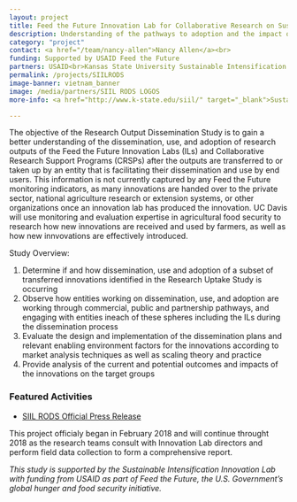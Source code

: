 ```yaml
---
layout: project
title: Feed the Future Innovation Lab for Collaborative Research on Sustainable Intensification Research Output Dissemination Study (SIIL RODS)
description: Understanding of the pathways to adoption and the impact of innovations from Feed the Future Innovation Labs (ILs) and Collaborative Research Support Programs (CRSPs)
category: "project"
contact: <a href="/team/nancy-allen">Nancy Allen</a><br>
funding: Supported by USAID Feed the Future
partners: USAID<br>Kansas State University Sustainable Intensification Innovation Lab<br>
permalink: /projects/SIILRODS
image-banner: vietnam_banner
image: /media/partners/SIIL RODS LOGOS
more-info: <a href="http://www.k-state.edu/siil/" target="_blank">Sustainable Intensification Innovation Lab</a>

---
```

<!--
<img src="/media/partners/SIIL_RODS_partners.jpg">-->

The objective of the Research Output Dissemination Study is to gain a better understanding of the dissemination, use, and adoption of research outputs of the Feed the Future Innovation Labs (ILs) and Collaborative Research Support Programs (CRSPs) after the outputs are transferred to or taken up by an entity that is facilitating their dissemination and use by end users. This information is not currently captured by any Feed the Future monitoring indicators, as many innovations are handed over to the private sector, national agriculture research or extension systems, or other organizations once an innovation lab has produced the innovation. UC Davis will use monitoring and evaluation expertise in agricultural food security to research how new innovations are received and used by farmers, as well as how new innvovations are effectively introduced.<br>

Study Overview:
<ol>
	<li>Determine if and how dissemination, use and adoption of a subset of transferred innovations identified in the Research Uptake Study is occurring </li>
	<li>Observe how entities working on dissemination, use, and adoption are working through commercial, public and partnership pathways, and engaging with entities ineach of these spheres including the ILs during the dissemination process</li>
	<li>Evaluate the design and implementation of the dissemination plans and relevant enabling environment factors for the innovations according to market analysis techniques as well as scaling theory and practice</li>
	<li>Provide analysis of the current and potential outcomes and impacts of the innovations on the target groups</li>
</ol>

### Featured Activities
- <a target="_blank" href="/media/files/SIIL_RODS_press_release.pdf"> SIIL RODS Official Press Release</a><br> 

This project officialy began in February 2018 and will continue throught 2018 as the research teams consult with Innovation Lab directors and perform field data collection to form a comprehensive report. <br>

<i>This study is supported by the Sustainable Intensification Innovation Lab with funding from USAID as part of Feed the Future, the U.S. Government’s global hunger and food security initiative.</i>
